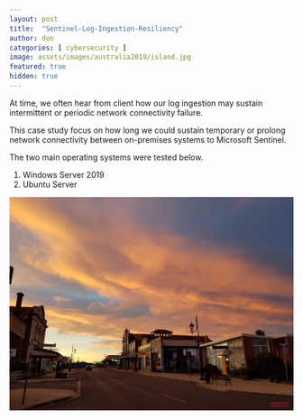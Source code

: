 ```yaml
---
layout: post
title:  "Sentinel-Log-Ingestion-Resiliency"
author: don
categories: [ cybersecurity ]
image: assets/images/australia2019/island.jpg
featured: true
hidden: true
---
```


At time, we often hear from client how our log ingestion may sustain intermittent or periodic network connectivity failure.

This case study focus on how long we could sustain temporary or prolong network connectivity between on-premises systems to Microsoft Sentinel.

The two main operating systems were tested below.

1. Windows Server 2019
2. Ubuntu Server

![walking](/assets/images/australia2019/island.jpg)

